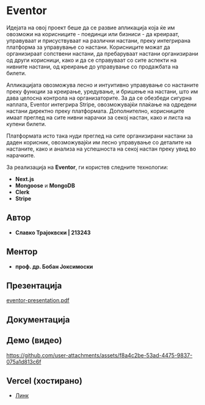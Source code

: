 # Eventor
Идејата на овој проект беше да се развие апликација која ќе им овозможи на корисниците - поединци или бизниси - да креираат, управуваат и присуствуваат на различни настани, преку интегрирана платформа за управување со настани.  Корисниците можат да организираат сопствени настани, да пребаруваат настани организирани од други корисници, како и да се справуваат со сите аспекти на нивните настани, од креирање до управување со продажбата на билети.

Апликацијата овозможува лесно и интуитивно управување со настаните преку функции за креирање, уредување, и бришење на настани, што им дава целосна контрола на организаторите. За да се обезбеди сигурна наплата, Eventor интегрира Stripe, овозможувајќи плаќање на одредени настани директно преку платформата. Дополнително, корисниците имаат преглед на сите нивни нарачки за секој настан, како и листа на купени билети.

Платформата исто така нуди преглед на сите организирани настани за даден корисник, овозможувајќи им лесно управување со деталите на настаните, како и анализа на успешноста на секој настан преку увид во нарачките. 

За реализација на **Eventor**, ги користев следните технологии:
- **Next.js**
- **Mongoose** и **MongoDB**
- **Clerk**
- **Stripe**

## Автор
- **Славко Трајоквски | 213243**

## Ментор
- **проф. др. Бобан Јоксимоски**

## Презентација
[eventor-presentation.pdf](https://github.com/user-attachments/files/17051705/eventor-presentation.pdf)

## Документација

## Демо (видео)
https://github.com/user-attachments/assets/f8a4c2be-53ad-4475-9837-075a1d813c6f

## Vercel (хостирано)
- [Линк](https://eventor-one.vercel.app/)
